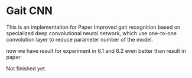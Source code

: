 # Gait CNN

This is an implementation for Paper Improved gait recognition based on specialized deep convolutional neural network, which use one-to-one convolution layer to reduce parameter number of the model.

now we have result for experiment in 6.1 and 6.2 even better than result in paper.

Not finished yet.
